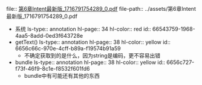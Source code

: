 file:: [第6章Intent最新版_1716791754289_0.pdf](../assets/第6章Intent最新版_1716791754289_0.pdf)
file-path:: ../assets/第6章Intent最新版_1716791754289_0.pdf

- 系统
  ls-type:: annotation
  hl-page:: 34
  hl-color:: red
  id:: 66543759-1968-4aa5-8add-0ed3f643728e
- getText()
  ls-type:: annotation
  hl-page:: 38
  hl-color:: yellow
  id:: 6656c66c-970e-4cff-b89a-f19574b91a59
	- 不确定获取到的是什么，因为string是编码，更不容易出错
- bundle
  ls-type:: annotation
  hl-page:: 38
  hl-color:: yellow
  id:: 6656c727-f73f-46f9-8c1e-f8532f601fd6
	- bundle中有可能还有其他的东西